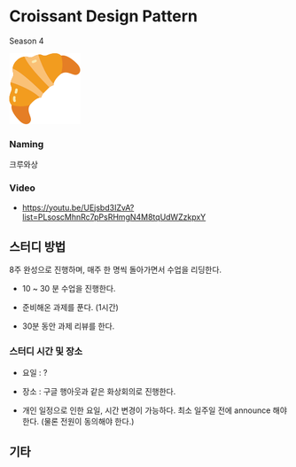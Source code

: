 # Croissant Design Pattern 

Season 4

![Croissant](doc/croissant-outline.png)

### Naming 
크루와상

### Video

- https://youtu.be/UEjsbd3IZvA?list=PLsoscMhnRc7pPsRHmgN4M8tqUdWZzkpxY

## 스터디 방법 

8주 완성으로 진행하며, 매주 한 명씩 돌아가면서 수업을 리딩한다.

- 10 ~ 30 분 수업을 진행한다. 

- 준비해온 과제를 푼다. (1시간)

- 30분 동안 과제 리뷰를 한다.


### 스터디 시간 및 장소

- 요일 : ?

- 장소 : 구글 행아웃과 같은 화상회의로 진행한다.

- 개인 일정으로 인한 요일, 시간 변경이 가능하다. 최소 일주일 전에 announce 해야한다. (물론 전원이 동의해야 한다.)

## 기타 

